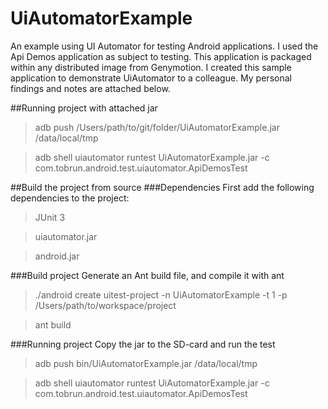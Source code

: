 UiAutomatorExample
==================

An example using UI Automator for testing Android applications. I used the Api Demos application as subject to testing. This application is packaged within any distributed image from Genymotion. I created this sample application to demonstrate UiAutomator to a colleague. My personal findings and notes are attached below.

##Running project with attached jar
> adb push /Users/path/to/git/folder/UiAutomatorExample.jar /data/local/tmp

> adb shell uiautomator runtest UiAutomatorExample.jar -c com.tobrun.android.test.uiautomator.ApiDemosTest


##Build the project from source
###Dependencies
First add the following dependencies to the project:
> JUnit 3

> uiautomator.jar

> android.jar

###Build project
Generate an Ant build file, and compile it with ant
> ./android create uitest-project -n UiAutomatorExample -t 1 -p /Users/path/to/workspace/project

>  ant build

###Running project
Copy the jar to the SD-card and run the test
> adb push bin/UiAutomatorExample.jar /data/local/tmp

> adb shell uiautomator runtest UiAutomatorExample.jar -c com.tobrun.android.test.uiautomator.ApiDemosTest




